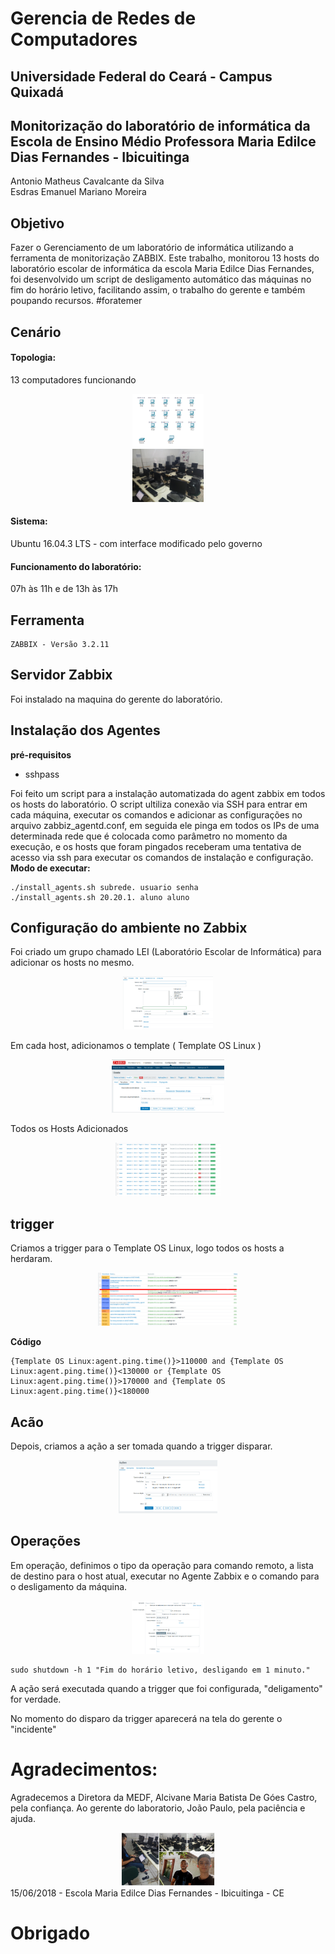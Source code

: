 # Gerencia de Redes de Computadores
## Universidade Federal do Ceará - Campus Quixadá

## Monitorização do laboratório de informática da Escola de Ensino Médio Professora Maria Edilce Dias Fernandes - Ibicuitinga


Antonio Matheus Cavalcante da Silva <br>
Esdras Emanuel Mariano Moreira

## Objetivo
Fazer o Gerenciamento de um laboratório de informática utilizando a ferramenta de monitorização ZABBIX. Este trabalho, monitorou 13 hosts do laboratório escolar de informática da escola Maria Edilce Dias Fernandes, foi desenvolvido um script de desligamento automático das máquinas no fim do horário letivo, facilitando assim, o trabalho do gerente e também poupando recursos. #foratemer

## Cenário

#### Topologia:
13 computadores funcionando

<div align="center"><img src="img/Topologia.png" alt="" style="width:80; height:85px;"/></div>
<div align="center"><img src="img/IMG_20180615_142344.jpg" alt="" style="width:80; height:85px;"/></div>

#### Sistema:
Ubuntu 16.04.3 LTS - com interface modificado pelo governo

#### Funcionamento do laboratório: 
07h às 11h e de 13h às 17h

## Ferramenta
```
ZABBIX - Versão 3.2.11
```
## Servidor Zabbix

Foi instalado na maquina do gerente do laboratório.

## Instalação dos Agentes
**pré-requisitos**
- sshpass

Foi feito um script para a instalação automatizada do agent zabbix em todos os hosts do laboratório. O script ultiliza conexão via SSH para entrar em cada máquina, executar os comandos e adicionar as configurações no arquivo zabbiz_agentd.conf, em seguida ele pinga em todos os IPs de uma determinada rede que é colocada como parâmetro no momento da execução, e os hosts que foram pingados receberam uma tentativa de acesso via ssh para executar os comandos de instalação e configuração. <br>
**Modo de executar:**
```
./install_agents.sh subrede. usuario senha
./install_agents.sh 20.20.1. aluno aluno
```

## Configuração do ambiente no Zabbix

Foi criado um grupo chamado LEI (Laboratório Escolar de Informática) para adicionar os hosts no mesmo.
<div align="center"><img src="img/gerencia06.png" alt="" style="width:80; height:85px;"/></div>

Em cada host, adicionamos o template ( Template OS Linux )
<div align="center"><img src="img/gerencia07.png" alt="" style="width:80; height:85px;"/></div>

Todos os Hosts Adicionados 
<div align="center"><img src="img/gerencia08.png" alt="" style="width:80; height:85px;"/></div>

## trigger
Criamos a trigger para o Template OS Linux, logo todos os hosts a herdaram.
<div align="center"><img src="img/gerencia09.png" alt="" style="width:80; height:85px;"/></div>

**Código**
```
{Template OS Linux:agent.ping.time()}>110000 and {Template OS Linux:agent.ping.time()}<130000 or {Template OS Linux:agent.ping.time()}>170000 and {Template OS Linux:agent.ping.time()}<180000
```
## Acão
Depois, criamos a ação a ser tomada quando a trigger disparar.
<div align="center"><img src="img/gerencia04.png" alt="" style="width:80; height:85px;"/></div>

## Operações
Em operação, definimos o tipo da operação para comando remoto, a lista de destino para o host atual, executar no Agente Zabbix e o comando para o desligamento da máquina.
<div align="center"><img src="img/gerencia05.png" alt="" style="width:80; height:85px;"/></div>

```
sudo shutdown -h 1 "Fim do horário letivo, desligando em 1 minuto."
```
 A ação será executada quando a trigger que foi configurada, "deligamento" for verdade.
 
 No momento do disparo da trigger aparecerá na tela do gerente o "incidente" 
 
 
 # Agradecimentos:
 
Agradecemos a Diretora da MEDF, Alcivane Maria Batista De Góes Castro, pela confiança.
Ao gerente do laboratorio, João Paulo, pela paciência e ajuda.
 <div align="center"><img src="img/final.png" alt="" style="width:80; height:85px;"/></div>
 15/06/2018 - Escola Maria Edilce Dias Fernandes - Ibicuitinga - CE
 
 # Obrigado
 

 
